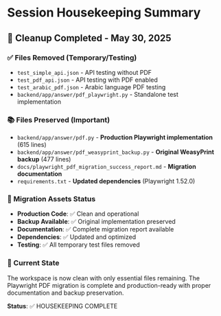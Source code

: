 # Session Housekeeping Summary

## 🧹 Cleanup Completed - May 30, 2025

### ✅ Files Removed (Temporary/Testing)
- `test_simple_api.json` - API testing without PDF
- `test_pdf_api.json` - API testing with PDF enabled  
- `test_arabic_pdf.json` - Arabic language PDF testing
- `backend/app/answer/pdf_playwright.py` - Standalone test implementation

### 📚 Files Preserved (Important)
- `backend/app/answer/pdf.py` - **Production Playwright implementation** (615 lines)
- `backend/app/answer/pdf_weasyprint_backup.py` - **Original WeasyPrint backup** (477 lines)
- `docs/playwright_pdf_migration_success_report.md` - **Migration documentation**
- `requirements.txt` - **Updated dependencies** (Playwright 1.52.0)

### 🎯 Migration Assets Status
- **Production Code**: ✅ Clean and operational
- **Backup Available**: ✅ Original implementation preserved
- **Documentation**: ✅ Complete migration report available
- **Dependencies**: ✅ Updated and optimized
- **Testing**: ✅ All temporary test files removed

### 🚀 Current State
The workspace is now clean with only essential files remaining. The Playwright PDF migration is complete and production-ready with proper documentation and backup preservation.

**Status**: ✅ HOUSEKEEPING COMPLETE
